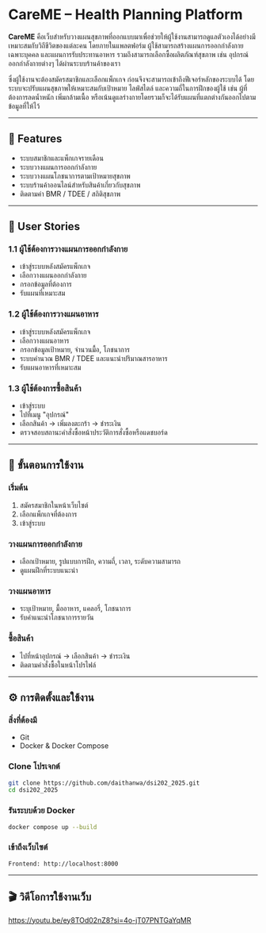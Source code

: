 # CareME – Health Planning Platform

**CareME** คือเว็บสำหรับวางแผนสุขภาพที่ออกแบบมาเพื่อช่วยให้ผู้ใช้งานสามารถดูแลตัวเองได้อย่างมีเหมาะสมกับวิถีชีวิตของแต่ละคน โดยภายในแพลตฟอร์ม ผู้ใช้สามารถสร้างแผนการออกกำลังกายเฉพาะบุคคล และแผนการรับประทานอาหาร รวมถึงสามารถเลือกซื้อผลิตภัณฑ์สุขภาพ เช่น อุปกรณ์ออกกำลังกายต่างๆ ได้ผ่านระบบร้านค้าของเรา

ซึ่งผู้ใช้งานจะต้องสมัครสมาชิกและเลือกแพ็กเกจ ก่อนจึงจะสามารถเข้าถึงฟีเจอร์หลักของระบบได้ โดยระบบจะปรับแผนสุขภาพให้เหมาะสมกับเป้าหมาย ไลฟ์สไตล์ และความถี่ในการฝึกของผู้ใช้ เช่น ผู้ที่ต้องการลดน้ำหนัก เพิ่มกล้ามเนื้อ หรือเน้นดูแลร่างกายโดยรวมก็จะได้รับแผนที่แตกต่างกันออกไปตามข้อมูลที่ให้ไว้

---

## 🚀 Features

- ระบบสมาชิกและแพ็กเกจรายเดือน  
- ระบบวางแผนการออกกำลังกาย  
- ระบบวางแผนโภชนาการตามเป้าหมายสุขภาพ  
- ระบบร้านค้าออนไลน์สำหรับสินค้าเกี่ยวกับสุขภาพ  
- ติดตามค่า BMR / TDEE / สถิติสุขภาพ  

---

## 👤 User Stories

### 1.1 ผู้ใช้ต้องการวางแผนการออกกำลังกาย
- เข้าสู่ระบบหลังสมัครแพ็กเกจ
- เลือกวางแผนออกกำลังกาย
- กรอกข้อมูลที่ต้องการ
- รับแผนที่เหมาะสม

### 1.2 ผู้ใช้ต้องการวางแผนอาหาร
- เข้าสู่ระบบหลังสมัครแพ็กเกจ
- เลือกวางแผนอาหาร
- กรอกข้อมูลเป้าหมาย, จำนวนมื้อ, โภชนาการ
- ระบบคำนวณ BMR / TDEE และแนะนำปริมาณสารอาหาร
- รับแผนอาหารที่เหมาะสม

### 1.3 ผู้ใช้ต้องการซื้อสินค้า
- เข้าสู่ระบบ
- ไปที่เมนู "อุปกรณ์"
- เลือกสินค้า → เพิ่มลงตะกร้า → ชำระเงิน
- ตรวจสอบสถานะคำสั่งซื้อหน้าประวัติการสั่งซื้อหรือแดชบอร์ด

---

## 🧭 ขั้นตอนการใช้งาน

### เริ่มต้น
1. สมัครสมาชิกในหน้าเว็บไซต์
2. เลือกแพ็กเกจที่ต้องการ
3. เข้าสู่ระบบ

### วางแผนการออกกำลังกาย
- เลือกเป้าหมาย, รูปแบบการฝึก, ความถี่, เวลา, ระดับความสามารถ
- ดูแผนฝึกที่ระบบแนะนำ

### วางแผนอาหาร
- ระบุเป้าหมาย, มื้ออาหาร, แคลอรี่, โภชนาการ
- รับคำแนะนำโภชนาการรายวัน

### ซื้อสินค้า
- ไปที่หน้าอุปกรณ์ → เลือกสินค้า → ชำระเงิน
- ติดตามคำสั่งซื้อในหน้าโปรไฟล์

---

## ⚙️ การติดตั้งและใช้งาน

### สิ่งที่ต้องมี
- Git  
- Docker & Docker Compose

### Clone โปรเจกต์

```bash
git clone https://github.com/daithanwa/dsi202_2025.git
cd dsi202_2025
```

### รันระบบด้วย Docker

```bash
docker compose up --build
```

### เข้าถึงเว็บไซต์

```bash
Frontend: http://localhost:8000
```

---

## 🎬 วิดีโอการใช้งานเว็บ

https://youtu.be/ey8TOd02nZ8?si=4o-jT07PNTGaYqMR